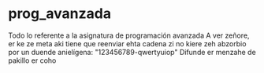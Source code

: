# prog_avanzada
Todo lo referente a la asignatura de programación avanzada
A ver zeñore, er ke ze meta aki tiene que reenviar ehta cadena zi no kiere zeh abzorbio por un duende anielígena: "123456789-qwertyuiop"
Difunde er menzahe de pakillo er coho
